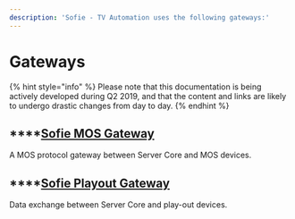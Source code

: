 ```yaml
---
description: 'Sofie - TV Automation uses the following gateways:'
---
```


# Gateways

{% hint style="info" %}
Please note that this documentation is being actively developed during Q2 2019, and that the content and links are likely to undergo drastic changes from day to day.
{% endhint %}

## \*\*\*\*[**Sofie MOS Gateway**](sofie-mos-gateway.md)

A MOS protocol gateway between Server Core and MOS devices.

## \*\*\*\*[**Sofie Playout Gateway**](sofie-playout-gateway.md)

Data exchange between Server Core and play-out devices.

